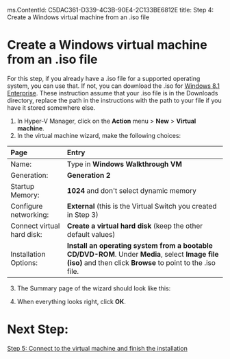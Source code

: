 ms.ContentId: C5DAC361-D339-4C3B-90E4-2C133BE6812E
title: Step 4: Create a Windows virtual machine from an .iso file

# Create a Windows virtual machine from an .iso file #

For this step, if you already have a .iso file for a supported operating system, you can use that. If not, you can download the .iso for [Windows 8.1 Enterprise](http://www.microsoft.com/en-us/evalcenter/evaluate-windows-8-1-enterprise). These instruction assume that your .iso file is in the Downloads directory, replace the path in the instructions with the path to your file if you have it stored somewhere else.

1. In Hyper-V Manager, click on the **Action** menu > **New** > **Virtual machine**. 
2. In the virtual machine wizard, make the following choices:

  | **Page** | **Entry** |
  |:-----|:-----|
  |Name:						|Type in **Windows Walkthrough VM**  |										
  |Generation: 				|**Generation 2** 			|										
  |Startup Memory:			|**1024** and don't select dynamic memory 				|			
  |Configure networking: 		|**External** (this is the Virtual Switch you created in Step 3)	|
  |Connect virtual hard disk: |**Create a virtual hard disk** (keep the other default values) 	|
  |Installation Options:		|**Install an operating system from a bootable CD/DVD-ROM**. Under **Media**, select **Image file (iso)** and then click **Browse** to point to the .iso file. |
3. The Summary page of the wizard should look like this:
	
	<!-- need screenshot -->
4. When everything looks right, click **OK**. 

# Next Step: #
[Step 5: Connect to the virtual machine and finish the installation](step5.md)